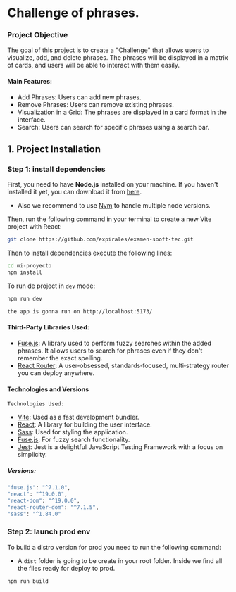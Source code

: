# Challenge of phrases.

### Project Objective

The goal of this project is to create a "Challenge" that allows users to visualize, add, and delete phrases. The phrases will be displayed in a matrix of cards, and users will be able to interact with them easily.

#### Main Features:

- Add Phrases: Users can add new phrases.
- Remove Phrases: Users can remove existing phrases.
- Visualization in a Grid: The phrases are displayed in a card format in the interface.
- Search: Users can search for specific phrases using a search bar.

## 1. Project Installation

### Step 1: install dependencies

First, you need to have **Node.js** installed on your machine. If you haven't installed it yet, you can download it from [here](https://nodejs.org/).

- Also we recommend to use [Nvm](https://github.com/nvm-sh/nvm) to handle multiple node versions.

Then, run the following command in your terminal to create a new Vite project with React:

```bash
git clone https://github.com/expirales/examen-sooft-tec.git
```

Then to install dependencies execute the following lines:

```bash
cd mi-proyecto
npm install
```

To run de project in `dev` mode:

```bash
npm run dev

the app is gonna run on http://localhost:5173/
```

#### Third-Party Libraries Used:

- [Fuse.js](https://fusejs.io/): A library used to perform fuzzy searches within the added phrases. It allows users to search for phrases even if they don't remember the exact spelling.
- [React Router](https://reactrouter.com/): A user‑obsessed, standards‑focused, multi‑strategy router you can deploy anywhere.

#### Technologies and Versions

`Technologies Used:`

- [Vite](https://vite.dev/guide/): Used as a fast development bundler.
- [React](https://es.react.dev/): A library for building the user interface.
- [Sass](https://sass-lang.com/): Used for styling the application.
- [Fuse.js](https://fusejs.io/): For fuzzy search functionality.
- [Jest](https://jestjs.io/): Jest is a delightful JavaScript Testing Framework with a focus on simplicity.

##### Versions:

```bash
"fuse.js": "^7.1.0",
"react": "^19.0.0",
"react-dom": "^19.0.0",
"react-router-dom": "^7.1.5",
"sass": "^1.84.0"
```

### Step 2: launch prod env

To build a distro version for prod you need to run the following command:

- A `dist` folder is going to be create in your root folder. Inside we find all the files ready for deploy to prod.

```bash
npm run build
```
